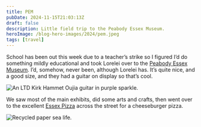 ```yaml
---
title: PEM
pubDate: 2024-11-15T21:03:13Z
draft: false
description: Little field trip to the Peabody Essex Museum. 
heroImage: /blog-hero-images/2024/pem.jpeg
tags: [travel]
---
```


School has been out this week due to a teacher’s strike so I figured I’d do something mildly educational and took Lorelei over to the [Peabody Essex Museum](https://www.pem.org). I’d, somehow, never been, although Lorelei has. It’s quite nice, and a good size, and they had a guitar on display so that’s cool.

![An LTD Kirk Hammet Oujia guitar in purple sparkle.](/blog-hero-images/2024/pem_guitar.jpeg)

We saw most of the main exhibits, did some arts and crafts, then went over to the excellent [Essex Pizza](https://essexsnypizza.com) across the street for a cheeseburger pizza.

![Recycled paper sea life.](/blog-hero-images/2024/pem_craft.jpeg)